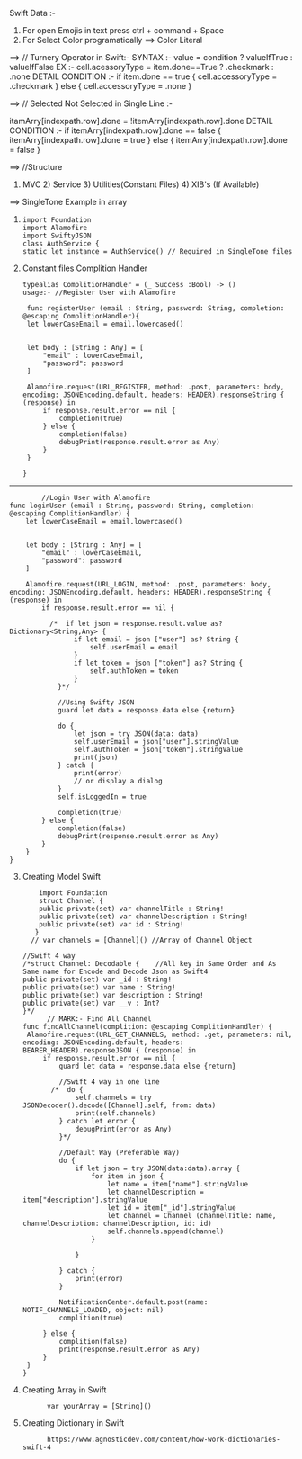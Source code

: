 Swift Data :-

1) For open Emojis in text press ctrl + command + Space
2) For Select Color programatically ==> Color Literal 

==> // Turnery Operator in Swift:-
SYNTAX :- value = condition ? valueIfTrue : valueIfFalse
EX :- cell.acessoryType = item.done==True ? .checkmark : .none
DETAIL CONDITION :-
     if item.done == true {
         cell.accessoryType = .checkmark
     } else {
          cell.accessoryType = .none
     }
     
==> // Selected Not Selected in Single Line :-

 itamArry[indexpath.row].done = !itemArry[indexpath.row].done
DETAIL CONDITION :- 
    if itemArry[indexpath.row].done == false {
        itemArry[indexpath.row].done = true
    } else {
        itemArry[indexpath.row].done = false
    }

==> //Structure 

   1) MVC 2) Service 3) Utilities(Constant Files) 4) XIB's (If Available)
   
==> SingleTone Example in array

1)     import Foundation
       import Alamofire
       import SwiftyJSON
       class AuthService {
       static let instance = AuthService() // Required in SingleTone files
       
2) Constant files Complition Handler 

       typealias ComplitionHandler = (_ Success :Bool) -> ()
       usage:- //Register User with Alamofire
       
        func registerUser (email : String, password: String, completion: @escaping ComplitionHandler){
        let lowerCaseEmail = email.lowercased()
      
        
        let body : [String : Any] = [
            "email" : lowerCaseEmail,
            "password": password
        ]
        
        Alamofire.request(URL_REGISTER, method: .post, parameters: body, encoding: JSONEncoding.default, headers: HEADER).responseString { (response) in
            if response.result.error == nil {
                completion(true)
            } else {
                completion(false)
                debugPrint(response.result.error as Any)
            }
        }
        
       }
       
---

            //Login User with Alamofire
    func loginUser (email : String, password: String, completion: @escaping ComplitionHandler) {
        let lowerCaseEmail = email.lowercased()
        
        
        let body : [String : Any] = [
            "email" : lowerCaseEmail,
            "password": password
        ]
        
        Alamofire.request(URL_LOGIN, method: .post, parameters: body, encoding: JSONEncoding.default, headers: HEADER).responseString { (response) in
            if response.result.error == nil {
                
              /*  if let json = response.result.value as? Dictionary<String,Any> {
                    if let email = json ["user"] as? String {
                        self.userEmail = email
                    }
                    if let token = json ["token"] as? String {
                        self.authToken = token
                    }
                }*/
                
                //Using Swifty JSON
                guard let data = response.data else {return}
                
                do {
                    let json = try JSON(data: data)
                    self.userEmail = json["user"].stringValue
                    self.authToken = json["token"].stringValue
                    print(json)
                } catch {
                    print(error)
                    // or display a dialog
                }
                self.isLoggedIn = true
               
                completion(true)
            } else {
                completion(false)
                debugPrint(response.result.error as Any)
            }
        }
    }
    
3) Creating Model Swift

           import Foundation
           struct Channel {
           public private(set) var channelTitle : String!
           public private(set) var channelDescription : String!
           public private(set) var id : String!
          }
         // var channels = [Channel]() //Array of Channel Object

       //Swift 4 way
       /*struct Channel: Decodable {    //All key in Same Order and As Same name for Encode and Decode Json as Swift4
       public private(set) var _id : String!
       public private(set) var name : String!
       public private(set) var description : String!
       public private(set) var __v : Int?
       }*/ 
             // MARK:- Find All Channel
       func findAllChannel(complition: @escaping ComplitionHandler) {
        Alamofire.request(URL_GET_CHANNELS, method: .get, parameters: nil, encoding: JSONEncoding.default, headers: BEARER_HEADER).responseJSON { (response) in
            if response.result.error == nil {
                guard let data = response.data else {return}
                
                //Swift 4 way in one line
              /*  do {
                    self.channels = try JSONDecoder().decode([Channel].self, from: data)
                    print(self.channels)
                } catch let error {
                    debugPrint(error as Any)
                }*/
                
                //Default Way (Preferable Way)
                do {
                    if let json = try JSON(data:data).array {
                        for item in json {
                            let name = item["name"].stringValue
                            let channelDescription = item["description"].stringValue
                            let id = item["_id"].stringValue
                            let channel = Channel (channelTitle: name, channelDescription: channelDescription, id: id)
                            self.channels.append(channel)
                        }
                       
                    }
                    
                } catch {
                    print(error)
                }
                
                NotificationCenter.default.post(name: NOTIF_CHANNELS_LOADED, object: nil)
                complition(true)
                
            } else {
                complition(false)
                print(response.result.error as Any)
            }
        }
       }
       
4) Creating Array in Swift
            
             var yourArray = [String]()
             
5) Creating Dictionary in Swift
   
             https://www.agnosticdev.com/content/how-work-dictionaries-swift-4

